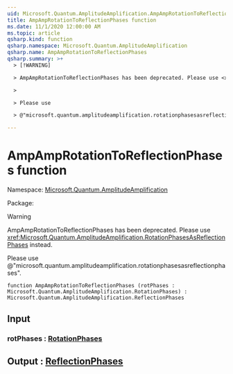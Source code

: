 ```yaml
---
uid: Microsoft.Quantum.AmplitudeAmplification.AmpAmpRotationToReflectionPhases
title: AmpAmpRotationToReflectionPhases function
ms.date: 11/1/2020 12:00:00 AM
ms.topic: article
qsharp.kind: function
qsharp.namespace: Microsoft.Quantum.AmplitudeAmplification
qsharp.name: AmpAmpRotationToReflectionPhases
qsharp.summary: >+
  > [!WARNING]

  > AmpAmpRotationToReflectionPhases has been deprecated. Please use <xref:Microsoft.Quantum.AmplitudeAmplification.RotationPhasesAsReflectionPhases> instead.

  >

  > Please use

  > @"microsoft.quantum.amplitudeamplification.rotationphasesasreflectionphases".

---
```


# AmpAmpRotationToReflectionPhases function

Namespace: [Microsoft.Quantum.AmplitudeAmplification](xref:Microsoft.Quantum.AmplitudeAmplification)

Package: [](https://nuget.org/packages/)


> [!WARNING]
> AmpAmpRotationToReflectionPhases has been deprecated. Please use <xref:Microsoft.Quantum.AmplitudeAmplification.RotationPhasesAsReflectionPhases> instead.
>
> Please use
> @"microsoft.quantum.amplitudeamplification.rotationphasesasreflectionphases".



```qsharp
function AmpAmpRotationToReflectionPhases (rotPhases : Microsoft.Quantum.AmplitudeAmplification.RotationPhases) : Microsoft.Quantum.AmplitudeAmplification.ReflectionPhases
```


## Input

### rotPhases : [RotationPhases](xref:Microsoft.Quantum.AmplitudeAmplification.RotationPhases)





## Output : [ReflectionPhases](xref:Microsoft.Quantum.AmplitudeAmplification.ReflectionPhases)


